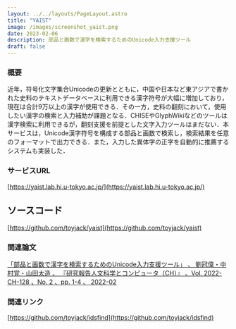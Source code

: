 ```yaml
---
layout: ../../layouts/PageLayout.astro
title: "YAIST"
image: /images/screenshot_yaist.png
date: 2023-02-06
description: 部品と画数で漢字を検索するためのUnicode入力支援ツール
draft: false
---
```


### 概要

近年，符号化文字集合Unicodeの更新とともに，中国や日本など東アジアで書かれた史料のテキストデータベースに利用できる漢字符号が大幅に増加しており，現在は合計9万以上の漢字が使用できる．その一方，史料の翻刻において，使用したい漢字の検索と入力補助が課題となる．CHISEやGlyphWikiなどのツールは漢字検索に利用できるが，翻刻支援を前提とした文字入力ツールはまだない．本サービスは，Unicode漢字符号を構成する部品と画数で検索し，検索結果を任意のフォーマットで出力できる．また，入力した異体字の正字を自動的に推薦するシステムも実装した．

### サービスURL

[https://yaist.lab.hi.u-tokyo.ac.jp/](https://yaist.lab.hi.u-tokyo.ac.jp/)

## ソースコード

[https://github.com/toyjack/yaist](https://github.com/toyjack/yaist)

### 関連論文

[「部品と画数で漢字を検索するためのUnicode入力支援ツール」 、 劉冠偉・中村覚・山田太造 、 『研究報告人文科学とコンピュータ（CH）』 、Vol. 2022-CH-128 、No. 2 、pp. 1-4 、 2022-02](http://id.nii.ac.jp/1001/00216218/)

### 関連リンク

[https://github.com/toyjack/idsfind](https://github.com/toyjack/idsfind)
